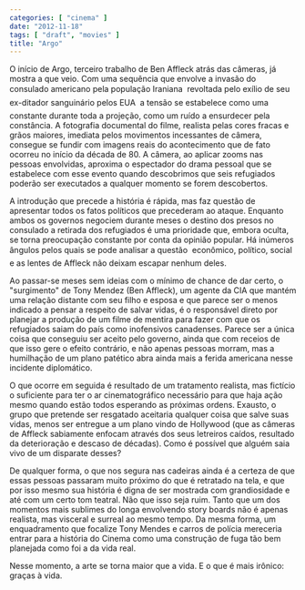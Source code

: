```yaml
---
categories: [ "cinema" ]
date: "2012-11-18"
tags: [ "draft", "movies" ]
title: "Argo"
---
```

O início de Argo, terceiro trabalho de Ben Affleck atrás das câmeras,
já mostra a que veio. Com uma sequência que envolve a invasão do
consulado americano pela população Iraniana  revoltada pelo exílio
de seu ex-ditador sanguinário pelos EUA  a tensão se estabelece como
uma constante durante toda a projeção, como um ruído a ensurdecer
pela constância. A fotografia documental do filme, realista pelas cores
fracas e grãos maiores, imediata pelos movimentos incessantes de câmera,
consegue se fundir com imagens reais do acontecimento que de fato ocorreu
no início da década de 80. A câmera, ao aplicar zooms nas pessoas
envolvidas, aproxima o espectador do drama pessoal que se estabelece
com esse evento quando descobrimos que seis refugiados poderão ser
executados a qualquer momento se forem descobertos.

A introdução que precede a história é rápida, mas faz questão de
apresentar todos os fatos políticos que precederam ao ataque. Enquanto
ambos os governos negociem durante meses o destino dos presos no consulado
a retirada dos refugiados é uma prioridade que, embora oculta, se torna
preocupação constante por conta da opinião popular. Há inúmeros
ângulos pelos quais se pode analisar a questão  econômico, político,
social  e as lentes de Affleck não deixam escapar nenhum deles.

Ao passar-se meses sem ideias com o mínimo de chance de dar certo, o
"surgimento" de Tony Mendez (Ben Affleck), um agente da CIA que mantém
uma relação distante com seu filho e esposa e que parece ser o menos
indicado a pensar a respeito de salvar vidas, é o responsável direto
por planejar a produção de um filme de mentira para fazer com que
os refugiados saiam do país como inofensivos canadenses. Parece ser a
única coisa que conseguiu ser aceito pelo governo, ainda que com receios
de que isso gere o efeito contrário, e não apenas pessoas morram, mas
a humilhação de um plano patético abra ainda mais a ferida americana
nesse incidente diplomático.

O que ocorre em seguida é resultado de um tratamento realista, mas
fictício o suficiente para ter o ar cinematográfico necessário
para que haja ação mesmo quando estão todos esperando as próximas
ordens. Exausto, o grupo que pretende ser resgatado aceitaria qualquer
coisa que salve suas vidas, menos ser entregue a um plano vindo de
Hollywood (que as câmeras de Affleck sabiamente enfocam através
dos seus letreiros caídos, resultado da deterioração e descaso de
décadas). Como é possível que alguém saia vivo de um disparate
desses?

De qualquer forma, o que nos segura nas cadeiras ainda é a certeza de que
essas pessoas passaram muito próximo do que é retratado na tela, e que
por isso mesmo sua história é digna de ser mostrada com grandiosidade
e até com um certo tom teatral. Não que isso seja ruim. Tanto que
um dos momentos mais sublimes do longa envolvendo story boards não é
apenas realista, mas visceral e surreal ao mesmo tempo. Da mesma forma,
um enquadramento que focalize Tony Mendes e carros de polícia mereceria
entrar para a história do Cinema como uma construção de fuga tão
bem planejada como foi a da vida real.

Nesse momento, a arte se torna maior que a vida. E o que é mais irônico:
graças à vida.

